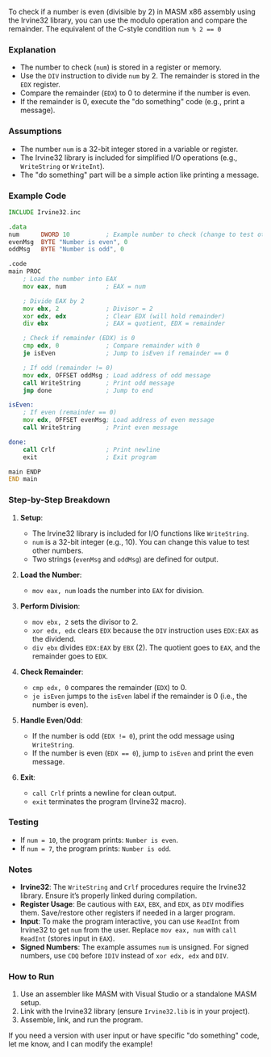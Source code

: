 To check if a number is even (divisible by 2) in MASM x86 assembly using the Irvine32 library, you can use the modulo operation and compare the remainder. The equivalent of the C-style condition `num % 2 == 0` 

### Explanation
- The number to check (`num`) is stored in a register or memory.
- Use the `DIV` instruction to divide `num` by 2. The remainder is stored in the `EDX` register.
- Compare the remainder (`EDX`) to 0 to determine if the number is even.
- If the remainder is 0, execute the "do something" code (e.g., print a message).

### Assumptions
- The number `num` is a 32-bit integer stored in a variable or register.
- The Irvine32 library is included for simplified I/O operations (e.g., `WriteString` or `WriteInt`).
- The "do something" part will be a simple action like printing a message.

### Example Code
```asm
INCLUDE Irvine32.inc

.data
num      DWORD 10          ; Example number to check (change to test other numbers)
evenMsg  BYTE "Number is even", 0
oddMsg   BYTE "Number is odd", 0

.code
main PROC
    ; Load the number into EAX
    mov eax, num           ; EAX = num

    ; Divide EAX by 2
    mov ebx, 2             ; Divisor = 2
    xor edx, edx           ; Clear EDX (will hold remainder)
    div ebx                ; EAX = quotient, EDX = remainder

    ; Check if remainder (EDX) is 0
    cmp edx, 0             ; Compare remainder with 0
    je isEven              ; Jump to isEven if remainder == 0

    ; If odd (remainder != 0)
    mov edx, OFFSET oddMsg ; Load address of odd message
    call WriteString       ; Print odd message
    jmp done               ; Jump to end

isEven:
    ; If even (remainder == 0)
    mov edx, OFFSET evenMsg; Load address of even message
    call WriteString       ; Print even message

done:
    call Crlf              ; Print newline
    exit                   ; Exit program

main ENDP
END main
```

### Step-by-Step Breakdown
1. **Setup**:
   - The Irvine32 library is included for I/O functions like `WriteString`.
   - `num` is a 32-bit integer (e.g., 10). You can change this value to test other numbers.
   - Two strings (`evenMsg` and `oddMsg`) are defined for output.

2. **Load the Number**:
   - `mov eax, num` loads the number into `EAX` for division.

3. **Perform Division**:
   - `mov ebx, 2` sets the divisor to 2.
   - `xor edx, edx` clears `EDX` because the `DIV` instruction uses `EDX:EAX` as the dividend.
   - `div ebx` divides `EDX:EAX` by `EBX` (2). The quotient goes to `EAX`, and the remainder goes to `EDX`.

4. **Check Remainder**:
   - `cmp edx, 0` compares the remainder (`EDX`) to 0.
   - `je isEven` jumps to the `isEven` label if the remainder is 0 (i.e., the number is even).

5. **Handle Even/Odd**:
   - If the number is odd (`EDX != 0`), print the odd message using `WriteString`.
   - If the number is even (`EDX == 0`), jump to `isEven` and print the even message.

6. **Exit**:
   - `call Crlf` prints a newline for clean output.
   - `exit` terminates the program (Irvine32 macro).

### Testing
- If `num = 10`, the program prints: `Number is even`.
- If `num = 7`, the program prints: `Number is odd`.

### Notes
- **Irvine32**: The `WriteString` and `Crlf` procedures require the Irvine32 library. Ensure it’s properly linked during compilation.
- **Register Usage**: Be cautious with `EAX`, `EBX`, and `EDX`, as `DIV` modifies them. Save/restore other registers if needed in a larger program.
- **Input**: To make the program interactive, you can use `ReadInt` from Irvine32 to get `num` from the user. Replace `mov eax, num` with `call ReadInt` (stores input in `EAX`).
- **Signed Numbers**: The example assumes `num` is unsigned. For signed numbers, use `CDQ` before `IDIV` instead of `xor edx, edx` and `DIV`.

### How to Run
1. Use an assembler like MASM with Visual Studio or a standalone MASM setup.
2. Link with the Irvine32 library (ensure `Irvine32.lib` is in your project).
3. Assemble, link, and run the program.

If you need a version with user input or have specific "do something" code, let me know, and I can modify the example!
